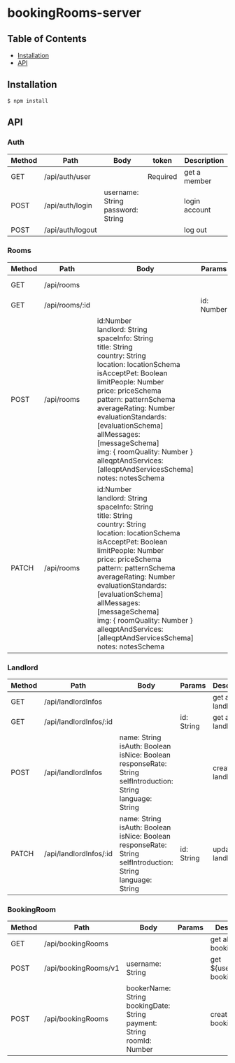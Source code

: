 # bookingRooms-server

## Table of Contents

- [Installation](#installation)
- [API](#aPI)

## Installation

```
$ npm install
```

## API

### Auth
| Method          | Path               | Body                                    | token                  | Description                     |
| --------------- | ------------------ | --------------------------------------- | ---------------------- | ------------------------------- |
| GET             | /api/auth/user     |                                         | Required               | get a member                    |
| POST            | /api/auth/login    | username: String <br> password: String  |                        | login account                   |
| POST            | /api/auth/logout   |                                         |                        | log out                         |

### Rooms
| Method          | Path               | Body                                    | Params                  | Description                     |
| --------------- | ------------------ | --------------------------------------- | ----------------------- | ------------------------------- |
| GET            | /api/rooms          |                                         |                         | get all rooms                   |
| GET            | /api/rooms/:id      |                                         | id: Number              | get a room                      |
| POST           | /api/rooms          | id:Number <br> landlord: String <br> spaceInfo: String <br> title: String <br> country: String <br> location: locationSchema <br> isAcceptPet: Boolean <br> limitPeople: Number <br> price: priceSchema <br> pattern: patternSchema <br> averageRating: Number <br> evaluationStandards: [evaluationSchema] <br> allMessages: [messageSchema] <br> img: { roomQuality: Number } <br> alleqptAndServices: [alleqptAndServicesSchema] <br> notes: notesSchema                               |                         | creat a room                    |
| PATCH          | /api/rooms     | id:Number <br> landlord: String <br> spaceInfo: String <br> title: String <br> country: String <br> location: locationSchema <br> isAcceptPet: Boolean <br> limitPeople: Number <br> price: priceSchema <br> pattern: patternSchema <br> averageRating: Number <br> evaluationStandards: [evaluationSchema] <br> allMessages: [messageSchema] <br> img: { roomQuality: Number } <br> alleqptAndServices: [alleqptAndServicesSchema] <br> notes: notesSchema                               |                         | update a room                   |

### Landlord
| Method          | Path                    | Body                                    | Params                  | Description                     |
| --------------- | ----------------------- | --------------------------------------- | ----------------------- | ------------------------------- |
| GET             | /api/landlordInfos      |                                         |                         | get all landlordInfo            |
| GET             | /api/landlordInfos/:id  |                                         | id: String              | get a landlordInfo              |
| POST            | /api/landlordInfos      | name: String <br> isAuth: Boolean <br> isNice: Boolean <br> responseRate: String <br> selfIntroduction: String <br> language: String                                                          |                         | create a landlordInfo           |
| PATCH           | /api/landlordInfos/:id          | name: String <br> isAuth: Boolean <br> isNice: Boolean <br> responseRate: String <br> selfIntroduction: String <br> language: String                                        | id: String              | update a landlordInfo           |

### BookingRoom
| Method          | Path                    | Body                                    | Params                  | Description                     |
| --------------- | ----------------------- | --------------------------------------- | ----------------------- | ------------------------------- |
| GET             | /api/bookingRooms       |                                         |                         | get all bookingRooms            |
| POST            | /api/bookingRooms/v1    | username: String                        |                         | get ${username} bookingRooms    |
| POST            | /api/bookingRooms      | bookerName: String <br> bookingDate: String <br> payment: String <br> roomId: Number                                                                                                                               |         | create a bookingRoom            |
